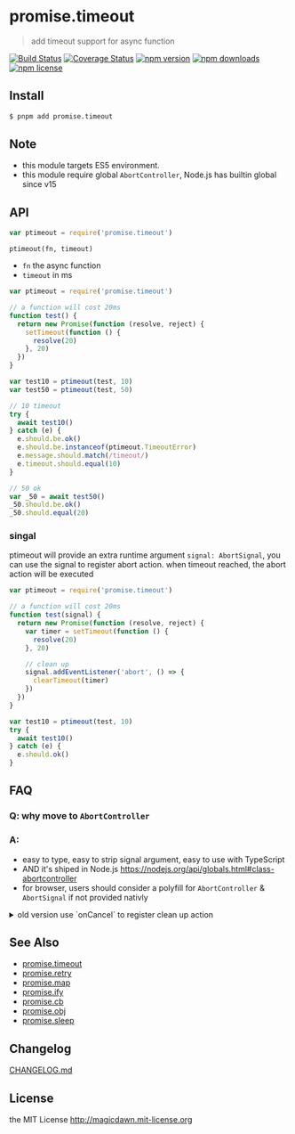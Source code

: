 <!-- AUTO_GENERATED_UNTOUCHED_FLAG -->

# promise.timeout

> add timeout support for async function

[![Build Status](https://img.shields.io/github/actions/workflow/status/magicdawn/promise.timeout/ci.yml?style=flat-square&branch=main)](https://github.com/magicdawn/promise.timeout/actions/workflows/ci.yml)
[![Coverage Status](https://img.shields.io/codecov/c/github/magicdawn/promise.timeout.svg?style=flat-square)](https://codecov.io/gh/magicdawn/promise.timeout)
[![npm version](https://img.shields.io/npm/v/promise.timeout.svg?style=flat-square)](https://www.npmjs.com/package/promise.timeout)
[![npm downloads](https://img.shields.io/npm/dm/promise.timeout.svg?style=flat-square)](https://www.npmjs.com/package/promise.timeout)
[![npm license](https://img.shields.io/npm/l/promise.timeout.svg?style=flat-square)](http://magicdawn.mit-license.org)

## Install

```sh
$ pnpm add promise.timeout
```

## Note

- this module targets ES5 environment.
- this module require global `AbortController`, Node.js has builtin global since v15

## API

```js
var ptimeout = require('promise.timeout')
```

`ptimeout(fn, timeout)`

- `fn` the async function
- `timeout` in ms

```js
var ptimeout = require('promise.timeout')

// a function will cost 20ms
function test() {
  return new Promise(function (resolve, reject) {
    setTimeout(function () {
      resolve(20)
    }, 20)
  })
}

var test10 = ptimeout(test, 10)
var test50 = ptimeout(test, 50)

// 10 timeout
try {
  await test10()
} catch (e) {
  e.should.be.ok()
  e.should.be.instanceof(ptimeout.TimeoutError)
  e.message.should.match(/timeout/)
  e.timeout.should.equal(10)
}

// 50 ok
var _50 = await test50()
_50.should.be.ok()
_50.should.equal(20)
```

### singal

ptimeout will provide an extra runtime argument `signal: AbortSignal`, you can use the signal to register abort action.
when timeout reached, the abort action will be executed

```js
var ptimeout = require('promise.timeout')

// a function will cost 20ms
function test(signal) {
  return new Promise(function (resolve, reject) {
    var timer = setTimeout(function () {
      resolve(20)
    }, 20)

    // clean up
    signal.addEventListener('abort', () => {
      clearTimeout(timer)
    })
  })
}

var test10 = ptimeout(test, 10)
try {
  await test10()
} catch (e) {
  e.should.ok()
}
```

## FAQ

### Q: why move to `AbortController`

### A:

- easy to type, easy to strip signal argument, easy to use with TypeScript
- AND it's shiped in Node.js https://nodejs.org/api/globals.html#class-abortcontroller
- for browser, users should consider a polyfill for `AbortController` & `AbortSignal` if not provided nativly

<details><summary>old version use `onCancel` to register clean up action</summary>

### Q: <del>Why onCancel</del>

### A: Think `onCancel` like the AbortController

with `AbortController` you need to

```js
function normalFn(a, r, g, s, controller: AbortController) {
  controller.signal.addEventListener('abort', () => {
    // cancel operations that starts in `normalFn` body
  })
}
```

- and `ptimeout` will call the `controller.abort()` if any timeout exceeds
- and with `onCancel`, you provide a cancel operation to ptimeout, ptimeout will call that

That's the same, and I don't want to depend on an extra package [abort-controller](https://github.com/mysticatea/abort-controller)

</details>

## See Also

- [promise.timeout](https://github.com/magicdawn/promise.timeout)
- [promise.retry](https://github.com/magicdawn/promise.retry)
- [promise.map](https://github.com/magicdawn/promise.map)
- [promise.ify](https://github.com/magicdawn/promise.ify)
- [promise.cb](https://github.com/magicdawn/promise.cb)
- [promise.obj](https://github.com/magicdawn/promise.obj)
- [promise.sleep](https://github.com/magicdawn/promise.sleep)

## Changelog

[CHANGELOG.md](CHANGELOG.md)

## License

the MIT License http://magicdawn.mit-license.org
